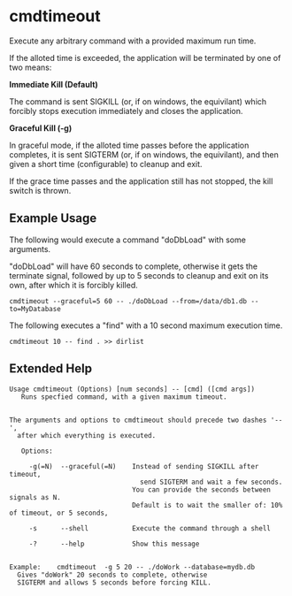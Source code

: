 # cmdtimeout
Execute any arbitrary command with a provided maximum run time.

If the alloted time is exceeded, the application will be terminated by one of two means:

**Immediate Kill (Default)**

The command is sent SIGKILL (or, if on windows, the equivilant) which forcibly stops execution immediately and closes the application.

**Graceful Kill (-g)**

In graceful mode, if the alloted time passes before the application completes, it is sent SIGTERM (or, if on windows, the equivilant), and then given a short time (configurable) to cleanup and exit.

If the grace time passes and the application still has not stopped, the kill switch is thrown.


Example Usage
-------------

The following would execute a command "doDbLoad" with some arguments.

"doDbLoad" will have 60 seconds to complete, otherwise it gets the terminate signal, followed by up to 5 seconds to cleanup and exit on its own, after which it is forcibly killed.

	cmdtimeout --graceful=5 60 -- ./doDbLoad --from=/data/db1.db --to=MyDatabase


The following executes a "find" with a 10 second maximum execution time.

	cmdtimeout 10 -- find . >> dirlist


Extended Help
-------------

	Usage cmdtimeout (Options) [num seconds] -- [cmd] ([cmd args])
	   Runs specfied command, with a given maximum timeout.


	The arguments and options to cmdtimeout should precede two dashes '--',
	  after which everything is executed.

	   Options:

		 -g(=N)  --graceful(=N)    Instead of sending SIGKILL after timeout,
									 send SIGTERM and wait a few seconds.
								   You can provide the seconds between signals as N.
								   Default is to wait the smaller of: 10% of timeout, or 5 seconds,

		 -s      --shell           Execute the command through a shell

		 -?      --help            Show this message


	Example:    cmdtimeout  -g 5 20 -- ./doWork --database=mydb.db
	  Gives "doWork" 20 seconds to complete, otherwise 
	  SIGTERM and allows 5 seconds before forcing KILL.

